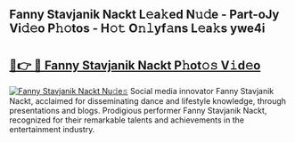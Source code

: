 ## Fanny Stavjanik Nackt L𝚎a𝚔ed N𝚞𝚍e - Part-oJy Vi𝚍𝚎o P𝚑𝚘tos - H𝚘𝚝 O𝚗𝚕yf𝚊ns L𝚎a𝚔s ywe4i

# <h2><a href="http://kf0xmb.oniu.top/?m=Fanny+Stavjanik+Nackt">🔗👉 🔴 Fanny Stavjanik Nackt P𝚑ot𝚘𝚜 V𝚒d𝚎o</a></h2>

[![Fanny Stavjanik Nackt Nu𝚍e𝚜](https://i.imgur.com/0qMVB7G.gif)](http://kf0xmb.oniu.top/?m=Fanny+Stavjanik+Nackt)
Social media innovator Fanny Stavjanik Nackt, acclaimed for disseminating dance and lifestyle knowledge, through presentations and blogs. Prodigious performer Fanny Stavjanik Nackt, recognized for their remarkable talents and achievements in the entertainment industry.  
